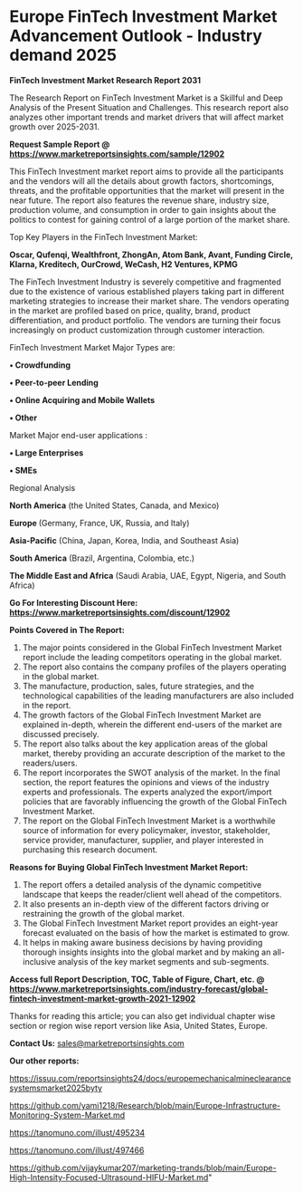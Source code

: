 # Europe FinTech Investment Market Advancement Outlook - Industry demand 2025

<strong>FinTech Investment Market Research Report 2031</strong>

The Research Report on FinTech Investment Market is a Skillful and Deep Analysis of the Present Situation and Challenges. This research report also analyzes other important trends and market drivers that will affect market growth over 2025-2031.

<strong>Request Sample Report @ <a href=https://www.marketreportsinsights.com/sample/12902>https://www.marketreportsinsights.com/sample/12902</a></strong>

This FinTech Investment market report aims to provide all the participants and the vendors will all the details about growth factors, shortcomings, threats, and the profitable opportunities that the market will present in the near future. The report also features the revenue share, industry size, production volume, and consumption in order to gain insights about the politics to contest for gaining control of a large portion of the market share.

Top Key Players in the FinTech Investment Market:

<strong>Oscar, Qufenqi, Wealthfront, ZhongAn, Atom Bank, Avant, Funding Circle, Klarna, Kreditech, OurCrowd, WeCash, H2 Ventures, KPMG</strong>

The FinTech Investment Industry is severely competitive and fragmented due to the existence of various established players taking part in different marketing strategies to increase their market share. The vendors operating in the market are profiled based on price, quality, brand, product differentiation, and product portfolio. The vendors are turning their focus increasingly on product customization through customer interaction.

FinTech Investment Market Major Types are:

<strong>• Crowdfunding

• Peer-to-peer Lending

• Online Acquiring and Mobile Wallets

• Other</strong>

Market Major end-user applications :

<strong>• Large Enterprises

• SMEs</strong>

Regional Analysis

</u><strong><b>North America</b></strong> (the United States, Canada, and Mexico)

<strong><b>Europe </b></strong>(Germany, France, UK, Russia, and Italy)

<strong><b>Asia-Pacific</b></strong> (China, Japan, Korea, India, and Southeast Asia)

<strong><b>South America</b></strong> (Brazil, Argentina, Colombia, etc.)

<strong><b>The Middle East and Africa</b></strong> (Saudi Arabia, UAE, Egypt, Nigeria, and South Africa)

<strong>Go For Interesting Discount Here: <a href=https://www.marketreportsinsights.com/discount/12902>https://www.marketreportsinsights.com/discount/12902</a></strong>

<strong>Points Covered in The Report:</strong>
<ol>
  <li>The major points considered in the Global FinTech Investment Market report include the leading competitors operating in the global market.</li>
  <li>The report also contains the company profiles of the players operating in the global market.</li>
  <li>The manufacture, production, sales, future strategies, and the technological capabilities of the leading manufacturers are also included in the report.</li>
  <li>The growth factors of the Global FinTech Investment Market are explained in-depth, wherein the different end-users of the market are discussed precisely.</li>
  <li>The report also talks about the key application areas of the global market, thereby providing an accurate description of the market to the readers/users.</li>
  <li>The report incorporates the SWOT analysis of the market. In the final section, the report features the opinions and views of the industry experts and professionals. The experts analyzed the export/import policies that are favorably influencing the growth of the Global FinTech Investment Market.</li>
  <li>The report on the Global FinTech Investment Market is a worthwhile source of information for every policymaker, investor, stakeholder, service provider, manufacturer, supplier, and player interested in purchasing this research document.</li>
</ol>
<strong>Reasons for Buying Global FinTech Investment Market Report:</strong>

<ol>
  <li>The report offers a detailed analysis of the dynamic competitive landscape that keeps the reader/client well ahead of the competitors.</li>
  <li>It also presents an in-depth view of the different factors driving or restraining the growth of the global market.</li>
  <li>The Global FinTech Investment Market report provides an eight-year forecast evaluated on the basis of how the market is estimated to grow.</li>
  <li>It helps in making aware business decisions by having providing thorough insights insights into the global market and by making an all-inclusive analysis of the key market segments and sub-segments.</li>
</ol>
<strong>Access full Report Description, TOC, Table of Figure, Chart, etc. @ <a href=https://www.marketreportsinsights.com/industry-forecast/global-fintech-investment-market-growth-2021-12902>https://www.marketreportsinsights.com/industry-forecast/global-fintech-investment-market-growth-2021-12902</a></strong>


Thanks for reading this article; you can also get individual chapter wise section or region wise report version like Asia, United States, Europe.

<strong>Contact Us:</strong>
sales@marketreportsinsights.com

<strong>Our other reports:</strong>

<a href=https://issuu.com/reportsinsights24/docs/europemechanicalmineclearancesystemsmarket2025byty>https://issuu.com/reportsinsights24/docs/europemechanicalmineclearancesystemsmarket2025byty</a>

<a href=https://github.com/yami1218/Research/blob/main/Europe-Infrastructure-Monitoring-System-Market.md>https://github.com/yami1218/Research/blob/main/Europe-Infrastructure-Monitoring-System-Market.md</a>

<a href=https://tanomuno.com/illust/495234>https://tanomuno.com/illust/495234</a>

<a href=https://tanomuno.com/illust/497466>https://tanomuno.com/illust/497466</a>

<a href=https://github.com/vijaykumar207/marketing-trands/blob/main/Europe-High-Intensity-Focused-Ultrasound-HIFU-Market.md>https://github.com/vijaykumar207/marketing-trands/blob/main/Europe-High-Intensity-Focused-Ultrasound-HIFU-Market.md</a>"
